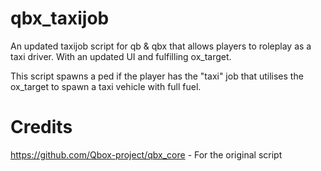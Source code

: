 # qbx_taxijob
An updated taxijob script for qb & qbx that allows players to roleplay as a taxi driver. With an updated UI and fulfilling ox_target.

This script spawns a ped if the player has the "taxi" job that utilises the ox_target to spawn a taxi vehicle with full fuel.

# Credits
https://github.com/Qbox-project/qbx_core - For the original script
